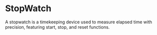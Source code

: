 # StopWatch
A stopwatch is a timekeeping device used to measure elapsed time with precision, featuring start, stop, and reset functions.
